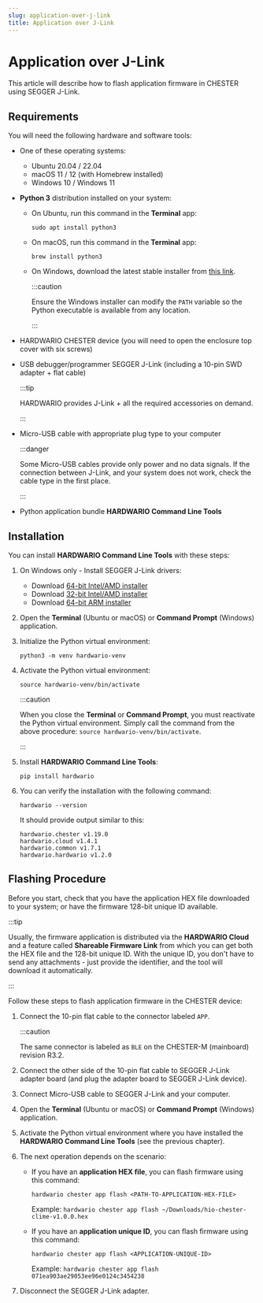 ```yaml
---
slug: application-over-j-link
title: Application over J-Link
---
```


# Application over J-Link

This article will describe how to flash application firmware in CHESTER using SEGGER J-Link.

## Requirements

You will need the following hardware and software tools:

* One of these operating systems:

  * Ubuntu 20.04 / 22.04
  * macOS 11 / 12 (with Homebrew installed)
  * Windows 10 / Windows 11

* **Python 3** distribution installed on your system:

  * On Ubuntu, run this command in the **Terminal** app:

    ```
    sudo apt install python3
    ```

  * On macOS, run this command in the **Terminal** app:

    ```
    brew install python3
    ```

  * On Windows, download the latest stable installer from [this link](https://www.python.org/downloads/windows/).

    :::caution

    Ensure the Windows installer can modify the `PATH` variable so the Python executable is available from any location.

    :::


* HARDWARIO CHESTER device (you will need to open the enclosure top cover with six screws)

* USB debugger/programmer SEGGER J-Link (including a 10-pin SWD adapter + flat cable)

  :::tip

  HARDWARIO provides J-Link + all the required accessories on demand.

  :::

* Micro-USB cable with appropriate plug type to your computer

  :::danger

  Some Micro-USB cables provide only power and no data signals. If the connection between J-Link, and your system does not work, check the cable type in the first place.

  :::

* Python application bundle **HARDWARIO Command Line Tools**

## Installation

You can install **HARDWARIO Command Line Tools** with these steps:

1. On Windows only - Install SEGGER J-Link drivers:

   * Download [64-bit Intel/AMD installer](https://www.segger.com/downloads/jlink/JLink_Windows_x86_64.exe)
   * Download [32-bit Intel/AMD installer](https://www.segger.com/downloads/jlink/JLink_Windows.exe)
   * Download [64-bit ARM installer](https://www.segger.com/downloads/jlink/JLink_Windows_arm64.exe)

1. Open the **Terminal** (Ubuntu or macOS) or **Command Prompt** (Windows) application.

1. Initialize the Python virtual environment:

   ```
   python3 -m venv hardwario-venv
   ```

1. Activate the Python virtual environment:

   ```
   source hardwario-venv/bin/activate
   ```

   :::caution

   When you close the **Terminal** or **Command Prompt**, you must reactivate the Python virtual environment. Simply call the command from the above procedure: `source hardwario-venv/bin/activate`.

   :::

1. Install **HARDWARIO Command Line Tools**:

   ```
   pip install hardwario
   ```

1. You can verify the installation with the following command:

   ```
   hardwario --version
   ```

   It should provide output similar to this:

   ```
   hardwario.chester v1.19.0
   hardwario.cloud v1.4.1
   hardwario.common v1.7.1
   hardwario.hardwario v1.2.0
   ```

## Flashing Procedure

Before you start, check that you have the application HEX file downloaded to your system; or have the firmware 128-bit unique ID available.

:::tip

Usually, the firmware application is distributed via the **HARDWARIO Cloud** and a feature called **Shareable Firmware Link** from which you can get both the HEX file and the 128-bit unique ID. With the unique ID, you don't have to send any attachments - just provide the identifier, and the tool will download it automatically.

:::

Follow these steps to flash application firmware in the CHESTER device:

1. Connect the 10-pin flat cable to the connector labeled `APP`.

   :::caution

   The same connector is labeled as `BLE` on the CHESTER-M (mainboard) revision R3.2.

1. Connect the other side of the 10-pin flat cable to SEGGER J-Link adapter board (and plug the adapter board to SEGGER J-Link device).

1. Connect Micro-USB cable to SEGGER J-Link and your computer.

1. Open the **Terminal** (Ubuntu or macOS) or **Command Prompt** (Windows) application.

1. Activate the Python virtual environment where you have installed the **HARDWARIO Command Line Tools** (see the previous chapter).

1. The next operation depends on the scenario:

   * If you have an **application HEX file**, you can flash firmware using this command:

     ```
     hardwario chester app flash <PATH-TO-APPLICATION-HEX-FILE>
     ```

     Example: `hardwario chester app flash ~/Downloads/hio-chester-clime-v1.0.0.hex`

   * If you have an **application unique ID**, you can flash firmware using this command:

     ```
     hardwario chester app flash <APPLICATION-UNIQUE-ID>
     ```

     Example: `hardwario chester app flash 071ea903ae29053ee96e0124c3454238`

1. Disconnect the SEGGER J-Link adapter.
